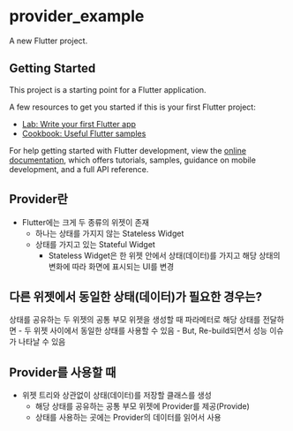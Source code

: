 # provider_example

A new Flutter project.

## Getting Started

This project is a starting point for a Flutter application.

A few resources to get you started if this is your first Flutter project:

- [Lab: Write your first Flutter app](https://docs.flutter.dev/get-started/codelab)
- [Cookbook: Useful Flutter samples](https://docs.flutter.dev/cookbook)

For help getting started with Flutter development, view the
[online documentation](https://docs.flutter.dev/), which offers tutorials,
samples, guidance on mobile development, and a full API reference.

## Provider란
- Flutter에는 크게 두 종류의 위젯이 존재
  - 하나는 상태를 가지지 않는 Stateless Widget
  - 상태를 가지고 있는 Stateful Widget
    - Stateless Widget은 한 위젯 안에서 상태(데이터)를 가지고 해당 상태의 변화에 따라 화면에 표시되는 UI를 변경

## 다른 위젯에서 동일한 상태(데이터)가 필요한 경우는?
상태를 공유하는 두 위젯의 공통 부모 위젯을 생성할 때 파라메터로 해당 상태를 전달하면
    - 두 위젯 사이에서 동일한 상태를 사용할 수 있음
    - But, Re-build되면서 성능 이슈가 나타날 수 있음

## Provider를 사용할 때
- 위젯 트리와 상관없이 상태(데이터)를 저장할 클래스를 생성 
    - 해당 상태를 공유하는 공통 부모 위젯에 Provider를 제공(Provide)
    - 상태를 사용하는 곳에는 Provider의 데이터를 읽어서 사용
